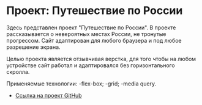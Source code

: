 # Проект: Путешествие по России

Здесь представлен проект "Путешествие по России". В проекте рассказывается о невероятных местах России, не тронутые прогрессом. Сайт адаптирован для любого браузера и под любое разрешение экрана.

Целью проекта является отзывчивая верстка, для того чтобы на любом устройстве сайт работал и адаптировался без горизонтального скролла.

Применяемые технологии:
-flex-box; 
-grid;
-media query.

* [Ссылка на проект GitHub](https://github.com/Jul-Rox/russian-travel.git)


